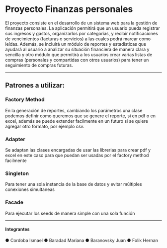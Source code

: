 
# Proyecto Finanzas personales

El proyecto consiste en el desarrollo de un sistema web para la gestión de finanzas 
personales. La aplicación permitirá que un usuario pueda registrar sus ingresos y gastos, 
organizarlos por categorías, y recibir notificaciones de vencimientos (facturas o servicios) a 
las cuales podrá marcar como leídas. Además, se incluirá un módulo de reportes y 
estadísticas que ayudará al usuario a analizar su situación financiera de manera clara y 
sencilla y otro módulo que permitirá a los usuarios crear varias listas de compras 
(personales y compartidas con otros usuarios) para tener un seguimiento de compras 
futuras.

---

## Patrones a utilizar:
### Factory Method
En la generación de reportes, cambiando los parámetros una clase podemos definir como queremos que se genere el reporte, si en pdf o en excel, además se puede extender facilmente en un futuro si se quiere agregar otro formato, por ejemplo csv.

### Adapter
Se adaptan las clases encargadas de usar las librerias para crear pdf y excel en este caso para que puedan ser usadas por el factory method facilmente


### Singleton
Para tener una sola instancia de la base de datos y evitar múltiples conexiones simultaneas

### Facade
Para ejecutar los seeds de manera simple con una sola función


--- 

#### Integrantes
● Cordoba Ismael 
● Baradad Mariana
● Baranovsky Juan
● Folik Hernan